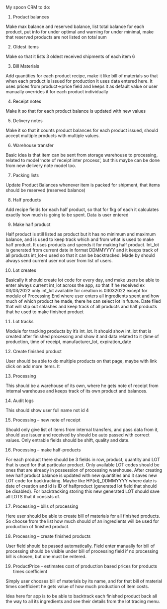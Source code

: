 My spoon CRM to do:
1.	Product balances 
      
Make max balance and reserved balance, list total balance for each product, put info for under optimal and warning for under minimal, make that reserved products are not listed on total sum 

2.	Oldest items	
      
Make so that it lists 3 oldest received shipments of each item	6

3.	Bill Materials	
      
Add quantities for each product recipe, make it like bill of materials so that when each product is issued for production it uses data entered here. It uses prices from product=>price field and keeps it as default value or user manually overrides it for each product individually

4.	Receipt notes	
      
Make it so that for each product balance is updated with new values

5.	Delivery notes	
      
Make it so that it counts product balances for each product issued, should accept multiple products with multiple values.

6.	Warehouse transfer	
      
Basic idea is that item can be sent from storage warehouse to processing, related to model ‘note of receipt inter process’, but this maybe can be done from new delivery note model too.

7.	Packing lists	
      
Update Product Balances whenever item is packed for shipment, that items should be reserved (reserved balance)

8.	Half products	
      
Add recipe fields for each half product, so that for 1kg of each it calculates exactly how much is going to be spent. Data is user entered

9.	Make half product	
      
Half product is still listed as product but it has no minimum and maximum balance, and is used to keep track which and from what is used to make half product. It uses products and spends it for making half product. Int_lot is generated from current date in format DDMMYYYY and it keeps track of all products int_lot-s used so that it can be backtracked. Made by should always send current user not user from list of users.

10.	Lot creates	
       
Basically it should create lot code for every day, and make users be able to enter always current int_lot across the app, so that if he received ex 03/03/2022 only int_lot available for creation is 03032022 except for module of Processing End where user enters all ingredients spent and how much of which product he made, there he can select lot in future. Date filed that will stip out shlashes and keep track of all products and half products that he used to make finished product

11.	Lot tracks	
       
Module for tracking products by it’s int_lot. It should show int_lot that is created after finished processing and show it and data related to it (time of production, time of receipt, manufacturer_lot, expiration_date

12.	Create finished product	
       
User should be able to do multiple products on that page, maybe with link click on add more items. It 

13.	Processing	
       
This should be a warehouse of its own, where he gets note of receipt from internal warehouse and keeps track of its own product and balances.

14.	Audit logs	
       
This should show user full name not id	4

15.	Processing – new note of receipt	
       
Should only give list of items from internal transfers, and pass data from it, should use issuer and received by should be auto passed with correct values. Only entrable fields should be shift, quality and date.

16.	Processing – make half-products	
       
For each product there should be 3 fields in row, product, quantity and LOT that is used for that particular product. Only available LOT codes should be ones that are already in possession of processing warehouse. After creating new half product balance is updated with new quantities and it saves new LOT code for backtracking. Maybe like HP{id}_DDMMYYYY where date is date of creation and id is ID of halfproduct (generated lot field that should be disabled). For backtracking storing this new generated LOT should save all LOTS that it consists of. 

17.	Processing – bills of processing	
       
Here user should be able to create bill of materials for all finished products. So choose from the list how much should of an ingredients will be used for production of finished product.

18.	Processing – create finished products	
       
User field should be passed automatically. Field enter manually for bill of processing should be visible under bill of processing field if no processing bill is chosen, but one must be entered.

19. ProductPrice - estimates cost of production based prices for products times coefficient

Simply user chooses bill of materials by its name, and for that bill of material times coefficient he gets value of how much production of item costs.

Idea here for app is to be able to backtrack each finished product back all the way to all its ingredients and see their details from the lot tracing menu.
